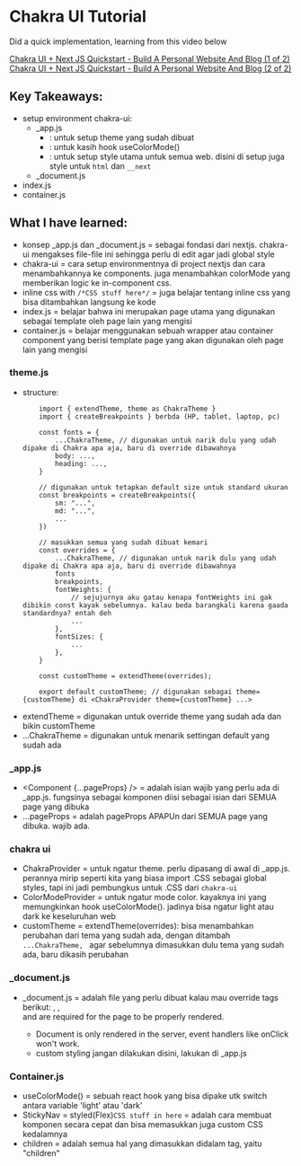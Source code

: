 # Chakra UI Tutorial

Did a quick implementation, learning from this video below

[Chakra UI + Next JS Quickstart - Build A Personal Website And Blog (1 of 2)](https://www.youtube.com/watch?v=lhOvI9s5gQY)
[Chakra UI + Next JS Quickstart - Build A Personal Website And Blog (2 of 2)](https://www.youtube.com/watch?v=G6_qqMrfTQg)

## Key Takeaways:
- setup environment chakra-ui:
    - _app.js
        - <ChakraProvider resetCSS theme={customTheme}>: untuk setup theme yang sudah dibuat
        - <ColorModeProvider>: untuk kasih hook useColorMode()
        - <GlobalStyles>: untuk setup style utama untuk semua web. disini di setup juga style untuk `html` dan `__next`
    - _document.js
- index.js
- container.js

## What I have learned:
- konsep _app.js dan _document.js = sebagai fondasi dari nextjs. chakra-ui mengakses file-file ini sehingga perlu di edit agar jadi global style
- chakra-ui = cara setup environmentnya di project nextjs dan cara menambahkannya ke components. juga menambahkan colorMode yang memberikan logic ke in-component css.
- inline css with `/*CSS stuff here*/` = juga belajar tentang inline css yang bisa ditambahkan langsung ke kode
- index.js = belajar bahwa ini merupakan page utama yang digunakan sebagai template oleh page lain yang mengisi
- container.js = belajar menggunakan sebuah wrapper atau container component yang berisi template page yang akan digunakan oleh page lain yang mengisi

### theme.js
- structure:
    ```
        import { extendTheme, theme as ChakraTheme }
        import { createBreakpoints } berbda (HP, tablet, laptop, pc)

        const fonts = {
            ...ChakraTheme, // digunakan untuk narik dulu yang udah dipake di Chakra apa aja, baru di override dibawahnya
            body: ...,
            heading: ...,
        }

        // digunakan untuk tetapkan default size untuk standard ukuran 
        const breakpoints = createBreakpoints({
            sm: "...",
            md: "...",
            ...
        })

        // masukkan semua yang sudah dibuat kemari
        const overrides = {
            ...ChakraTheme, // digunakan untuk narik dulu yang udah dipake di Chakra apa aja, baru di override dibawahnya
            fonts
            breakpoints,
            fontWeights: {
                // sejujurnya aku gatau kenapa fontWeights ini gak dibikin const kayak sebelumnya. kalau beda barangkali karena gaada standardnya? entah deh
                ...
            },
            fontSizes: {
                ...
            },
        }

        const customTheme = extendTheme(overrides);

        export default customTheme; // digunakan sebagai theme={customTheme} di <ChakraProvider theme={customTheme} ...>
    ```
- extendTheme = digunakan untuk override theme yang sudah ada dan bikin customTheme
- ...ChakraTheme = digunakan untuk menarik settingan default yang sudah ada

### _app.js
- <Component {...pageProps} /> = adalah isian wajib yang perlu ada di _app.js. fungsinya sebagai komponen diisi sebagai isian dari SEMUA page yang dibuka
- ...pageProps = adalah pageProps APAPUn dari SEMUA page yang dibuka. wajib ada.

### chakra ui
- ChakraProvider = untuk ngatur theme. perlu dipasang di awal di _app.js. perannya mirip seperti kita yang biasa import .CSS sebagai global styles, tapi ini jadi pembungkus untuk .CSS dari `chakra-ui`
- ColorModeProvider = untuk ngatur mode color. kayaknya ini yang memungkinkan hook useColorMode(). jadinya bisa ngatur light atau dark ke keseluruhan web
- customTheme = extendTheme(overrides): bisa menambahkan perubahan dari tema yang sudah ada, dengan ditambah `...ChakraTheme, ` agar sebelumnya dimasukkan dulu tema yang sudah ada, baru dikasih perubahan

### _document.js
- _document.js = adalah file yang perlu dibuat kalau mau override tags berikut: <Html>, <Head />, <Main /> and <NextScript /> are required for the page to be properly rendered.
    - Document is only rendered in the server, event handlers like onClick won't work.
    - custom styling jangan dilakukan disini, lakukan di _app.js

### Container.js
- useColorMode() = sebuah react hook yang bisa dipake utk switch antara variable 'light' atau 'dark'
- StickyNav = styled(Flex)` CSS stuff in here ` = adalah cara membuat komponen secara cepat dan bisa memasukkan juga custom CSS kedalamnya
- children = adalah semua hal yang dimasukkan didalam tag, yaitu <Container> "children" </Container>